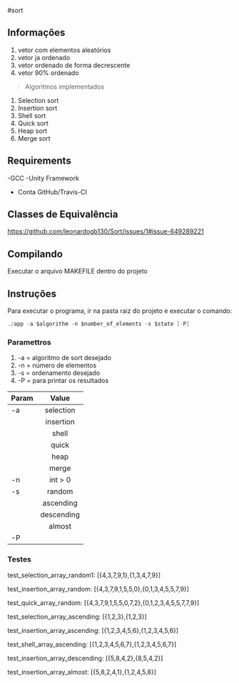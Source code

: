 #sort


## Informações
 
  1. vetor com elementos aleatórios
  2. vetor ja ordenado
  3. vetor ordenado de forma decrescente
  4. vetor 90% ordenado
  
  
  
	
> Algoritmos implementados
  >
  1. Selection sort
  2. Insertion sort
  3. Shell sort
  4. Quick sort
  5. Heap sort
  6. Merge sort

## Requirements

-GCC
-Unity Framework
- Conta GitHub/Travis-CI

## Classes de Equivalência

https://github.com/leonardogb130/Sort/issues/1#issue-649289221

## Compilando

Executar o arquivo MAKEFILE dentro do projeto

## Instruções
 
Para executar o programa, ir na pasta raiz do projeto e executar o comando:

```c
./app -a $algorithm -n $number_of_elements -s $state [-P]
```
### Paramettros

 1. -a = algoritmo de sort desejado
2. -n  = número de elementos
3. -s = ordenamento desejado
4. -P = para printar os resultados

| Param         | Value         | 
| ------------- |:-------------:| 
| -a            | selection     |
|               |  insertion    |
|               |   shell       | 
|               | quick         | 
|               | heap          | 
|               | merge         |   
| -n            | int > 0       |
| -s            | random        |
|               | ascending     |
|               | descending    | 
|               | almost        | 
| -P            |

### Testes

 test_selection_array_random1: [{4,3,7,9,1},{1,3,4,7,9}]
 
 test_insertion_array_random: [{4,3,7,9,1,5,5,0},{0,1,3,4,5,5,7,9}]
 
 test_quick_array_random: [{4,3,7,9,1,5,5,0,7,2},{0,1,2,3,4,5,5,7,7,9}]
 
 test_selection_array_ascending: [{1,2,3},{1,2,3}]
 
 test_insertion_array_ascending: [{1,2,3,4,5,6},{1,2,3,4,5,6}]
 
 test_shell_array_ascending: [{1,2,3,4,5,6,7},{1,2,3,4,5,6,7}]
 
 test_insertion_array_descending: [{5,8,4,2},{8,5,4,2}]
 
 test_insertion_array_almost: [{5,8,2,4,1},{1,2,4,5,8}]
